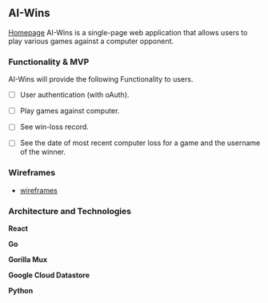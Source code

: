 ## AI-Wins
[Homepage](https://www.aiwins.io/)
AI-Wins is a single-page web application that allows users to play various games against a computer opponent.   

### Functionality & MVP
AI-Wins will provide the following Functionality to users.
- [ ] User authentication (with oAuth).
- [ ] Play games against computer.
- [ ] See win-loss record.
- [ ] See the date of most recent computer loss for a game and the username of the winner.


### Wireframes
+ [wireframes](./wireframes/)


### Architecture and Technologies
**React**

**Go**

**Gorilla Mux**

**Google Cloud Datastore**

**Python**
